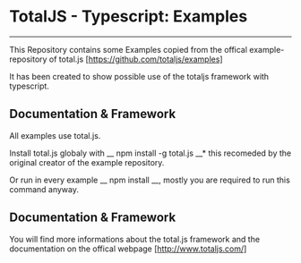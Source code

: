 # TotalJS - Typescript: Examples

------------------

This Repository contains some Examples copied from the offical example-repository of total.js 
[https://github.com/totaljs/examples]

It has been created to show possible use of the totaljs framework with typescript.

## Documentation & Framework

All examples use total.js. 

Install total.js globaly with __ npm install -g total.js __* this recomeded by the original creator of the example repository. 

Or run in every example __ npm install __, mostly you are required to run this command anyway.

## Documentation & Framework

You will find more informations about the total.js framework and the documentation on the offical webpage [http://www.totaljs.com/]